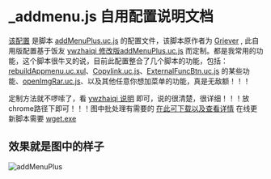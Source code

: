 _addmenu.js 自用配置说明文档
=======
[该配置](https://github.com/defpt/userChromeJs/blob/master/addMenuPlus/_addmenu.js) 是脚本 [addMenuPlus.uc.js](https://github.com/defpt/userChromeJs/blob/master/addMenuPlus/addMenuPlus.uc.js) 的配置文件，该脚本原作者为  [Griever](https://github.com/Griever/userChromeJS/tree/master/addMenu)  , 此自用版配置基于饭友 [ywzhaiqi 修改版addMenuPlus.uc.js](https://github.com/ywzhaiqi/userChromeJS/tree/master/addmenuPlus) 而定制。都是我常用的功能，这个脚本很牛叉的说，目前此配置整合了几个脚本的功能，包括：[rebuildAppmenu.uc.xul](https://github.com/defpt/userChromeJs/blob/master/rebuildAppmenu.uc.xul)、[Copylink.uc.js](https://github.com/defpt/userChromeJs/blob/master/Copylink.uc.js)、[ExternalFuncBtn.uc.js](https://github.com/defpt/userChromeJs/blob/master/ExternalFuncBtn.uc.js) 的某些功能、[openImgRar.uc.js](http://files.cnblogs.com/ziyunfei/openImgRar.uc.js)、以及其他任意你想加菜单的功能，真是无敌额！！！

定制方法就不啰嗦了，看 [ywzhaiqi 说明](https://github.com/ywzhaiqi/userChromeJS/tree/master/addmenuPlus) 即可，说的很清楚，很详细！！！放chrome路径下即可！！！图中批处理有需要的 [在此可下载以及查看详情](https://github.com/defpt/Batch) 在线更新脚本需要   [wget.exe]( http://pan.baidu.com/share/link?shareid=557590&uk=1426575002)

效果就是图中的样子
-------------
![addMenuPlus](https://github.com/defpt/userChromeJs/blob/master/addMenuPlus/addmenu.png?raw=true)


